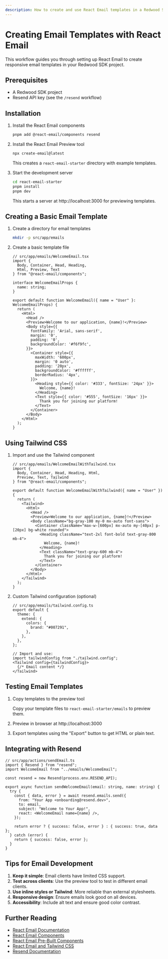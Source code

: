 ```yaml
---
description: How to create and use React Email templates in a Redwood SDK project
---
```


# Creating Email Templates with React Email

This workflow guides you through setting up React Email to create responsive email templates in your Redwood SDK project.

## Prerequisites

- A Redwood SDK project
- Resend API key (see the `/resend` workflow)

## Installation

1. Install the React Email components
   ```bash
   pnpm add @react-email/components resend
   ```

2. Install the React Email Preview tool
   ```bash
   npx create-email@latest
   ```

   This creates a `react-email-starter` directory with example templates.

3. Start the development server
   ```bash
   cd react-email-starter
   pnpm install
   pnpm dev
   ```

   This starts a server at http://localhost:3000 for previewing templates.

## Creating a Basic Email Template

1. Create a directory for email templates
   ```bash
   mkdir -p src/app/emails
   ```

2. Create a basic template file
   ```tsx
   // src/app/emails/WelcomeEmail.tsx
   import {
     Body, Container, Head, Heading,
     Html, Preview, Text
   } from "@react-email/components";
   
   interface WelcomeEmailProps {
     name: string;
   }
   
   export default function WelcomeEmail({ name = "User" }: WelcomeEmailProps) {
     return (
       <Html>
         <Head />
         <Preview>Welcome to our application, {name}!</Preview>
         <Body style={{
           fontFamily: 'Arial, sans-serif',
           margin: '0',
           padding: '0',
           backgroundColor: '#f6f9fc',
         }}>
           <Container style={{
             maxWidth: '600px',
             margin: '0 auto',
             padding: '20px',
             backgroundColor: '#ffffff',
             borderRadius: '4px',
           }}>
             <Heading style={{ color: '#333', fontSize: '24px' }}>
               Welcome, {name}!
             </Heading>
             <Text style={{ color: '#555', fontSize: '16px' }}>
               Thank you for joining our platform!
             </Text>
           </Container>
         </Body>
       </Html>
     );
   }
   ```

## Using Tailwind CSS

1. Import and use the Tailwind component
   ```tsx
   // src/app/emails/WelcomeEmailWithTailwind.tsx
   import {
     Body, Container, Head, Heading, Html,
     Preview, Text, Tailwind
   } from "@react-email/components";
   
   export default function WelcomeEmailWithTailwind({ name = "User" }) {
     return (
       <Tailwind>
         <Html>
           <Head />
           <Preview>Welcome to our application, {name}!</Preview>
           <Body className="bg-gray-100 my-0 mx-auto font-sans">
             <Container className="max-w-[600px] mx-auto my-[40px] p-[20px] bg-white rounded">
               <Heading className="text-2xl font-bold text-gray-800 mb-4">
                 Welcome, {name}!
               </Heading>
               <Text className="text-gray-600 mb-4">
                 Thank you for joining our platform!
               </Text>
             </Container>
           </Body>
         </Html>
       </Tailwind>
     );
   }
   ```

2. Custom Tailwind configuration (optional)
   ```tsx
   // src/app/emails/tailwind.config.ts
   export default {
     theme: {
       extend: {
         colors: {
           brand: "#007291",
         },
       },
     },
   };
   
   // Import and use:
   import tailwindConfig from "./tailwind.config";
   <Tailwind config={tailwindConfig}>
     {/* Email content */}
   </Tailwind>
   ```

## Testing Email Templates

1. Copy templates to the preview tool
   
   Copy your template files to `react-email-starter/emails` to preview them.

2. Preview in browser at http://localhost:3000

3. Export templates using the "Export" button to get HTML or plain text.

## Integrating with Resend

```tsx
// src/app/actions/sendEmail.ts
import { Resend } from "resend";
import WelcomeEmail from "../emails/WelcomeEmail";

const resend = new Resend(process.env.RESEND_API);

export async function sendWelcomeEmail(email: string, name: string) {
  try {
    const { data, error } = await resend.emails.send({
      from: "Your App <onboarding@resend.dev>",
      to: email,
      subject: "Welcome to Your App!",
      react: <WelcomeEmail name={name} />,
    });

    return error ? { success: false, error } : { success: true, data };
  } catch (error) {
    return { success: false, error };
  }
}
```

## Tips for Email Development

1. **Keep it simple**: Email clients have limited CSS support.
2. **Test across clients**: Use the preview tool to test in different email clients.
3. **Use inline styles or Tailwind**: More reliable than external stylesheets.
4. **Responsive design**: Ensure emails look good on all devices.
5. **Accessibility**: Include alt text and ensure good color contrast.

## Further Reading

- [React Email Documentation](https://react.email/docs/introduction)
- [React Email Components](https://react.email/docs/components/html)
- [React Email Pre-Built Components](https://react.email/components)
- [React Email and Tailwind CSS](https://react.email/docs/components/tailwind)
- [Resend Documentation](https://resend.com/docs/introduction)
